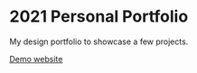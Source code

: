 # 2021 Personal Portfolio
My design portfolio to showcase a few projects. 
<p><a href="https://meganxli.github.io/antweb/" target="_blank">Demo website</a></p>
